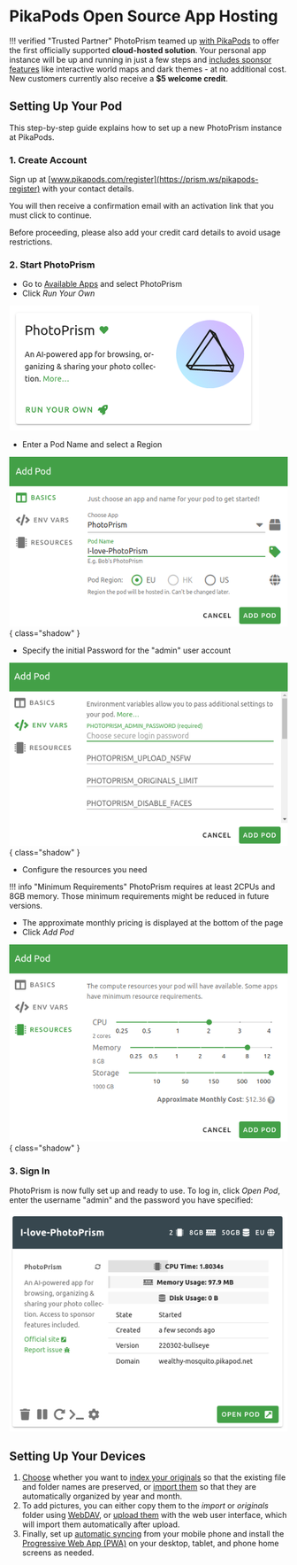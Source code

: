 # **PikaPods** Open Source App Hosting

!!! verified "Trusted Partner"
    PhotoPrism teamed up [with PikaPods](https://prism.ws/pikapods-com) to offer the first officially supported **cloud-hosted solution**. Your personal app instance will be up and running in just a few steps and [includes sponsor features](https://photoprism.app/membership) like interactive world maps and dark themes - at no additional cost. New customers currently also receive a **$5 welcome credit**.

## Setting Up Your Pod

This step-by-step guide explains how to set up a new PhotoPrism instance at PikaPods.

### 1. Create Account

Sign up at [www.pikapods.com/register](https://prism.ws/pikapods-register) with your contact details.

You will then receive a confirmation email with an activation link that you must click to continue.

Before proceeding, please also add your credit card details to avoid usage restrictions.

### 2. Start PhotoPrism

- Go to [Available Apps](https://prism.ws/pikapods-apps) and select PhotoPrism 
- Click *Run Your Own*

![Screenshot](img/pikapods-appstore.png)

- Enter a Pod Name and select a Region

![Screenshot](img/pikapods-step-1.png){ class="shadow" }

- Specify the initial Password for the "admin" user account

![Screenshot](img/pikapods-step-2.png){ class="shadow" }

- Configure the resources you need
  

!!! info "Minimum Requirements"
    PhotoPrism requires at least 2CPUs and 8GB memory. Those minimum requirements might be reduced in future versions.

- The approximate monthly pricing is displayed at the bottom of the page
- Click *Add Pod*

![Screenshot](img/pikapods-step-3.png){ class="shadow" }

### 3. Sign In

PhotoPrism is now fully set up and ready to use. To log in, click *Open Pod*, enter the username "admin" and the password you have specified:

![Screenshot](img/pikapods-overview.png)

## Setting Up Your Devices

1. [Choose](../../user-guide/library/index.md) whether you want to [index your originals](../../user-guide/library/originals.md) so that the existing file and folder names are preserved, or [import them](../../user-guide/library/import.md) so that they are automatically organized by year and month.
2. To add pictures, you can either copy them to the *import* or *originals* folder using [WebDAV](../../user-guide/sync/webdav.md), or [upload them](../../user-guide/library/upload.md) with the web user interface, which will import them automatically after upload.
3. Finally, set up [automatic syncing](../../user-guide/sync/mobile-devices.md) from your mobile phone and install the [Progressive Web App (PWA)](../../user-guide/pwa.md) on your desktop, tablet, and phone home screens as needed.
